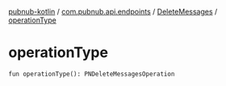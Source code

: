 [pubnub-kotlin](../../index.md) / [com.pubnub.api.endpoints](../index.md) / [DeleteMessages](index.md) / [operationType](./operation-type.md)

# operationType

`fun operationType(): PNDeleteMessagesOperation`